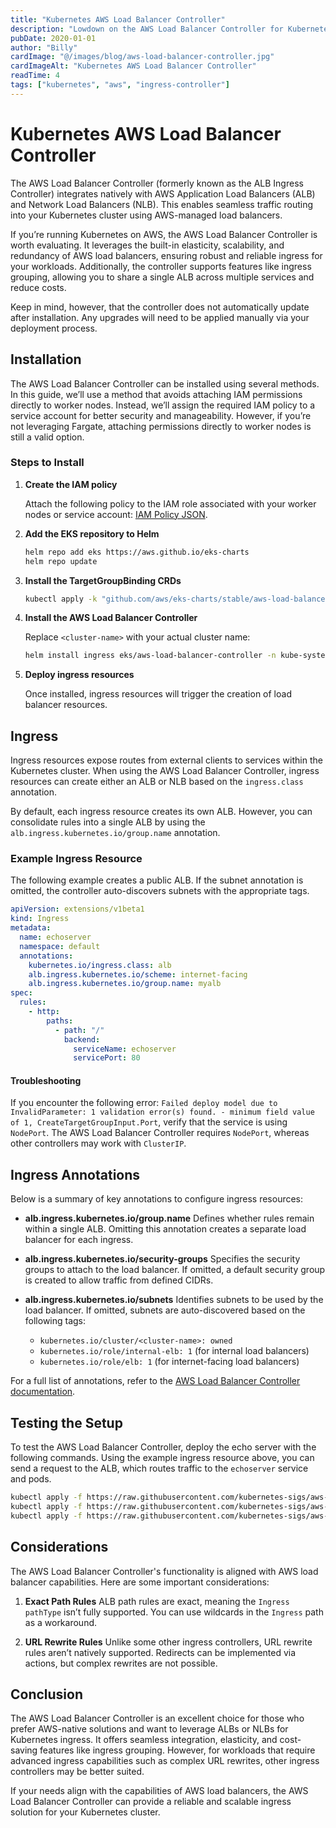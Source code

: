 ```yaml
---
title: "Kubernetes AWS Load Balancer Controller"
description: "Lowdown on the AWS Load Balancer Controller for Kubernetes ingress."
pubDate: 2020-01-01
author: "Billy"
cardImage: "@/images/blog/aws-load-balancer-controller.jpg"
cardImageAlt: "Kubernetes AWS Load Balancer Controller"
readTime: 4
tags: ["kubernetes", "aws", "ingress-controller"]
---
```


# Kubernetes AWS Load Balancer Controller

The AWS Load Balancer Controller (formerly known as the ALB Ingress Controller) integrates natively with AWS Application Load Balancers (ALB) and Network Load Balancers (NLB). This enables seamless traffic routing into your Kubernetes cluster using AWS-managed load balancers.

If you’re running Kubernetes on AWS, the AWS Load Balancer Controller is worth evaluating. It leverages the built-in elasticity, scalability, and redundancy of AWS load balancers, ensuring robust and reliable ingress for your workloads. Additionally, the controller supports features like ingress grouping, allowing you to share a single ALB across multiple services and reduce costs.

Keep in mind, however, that the controller does not automatically update after installation. Any upgrades will need to be applied manually via your deployment process.

## Installation

The AWS Load Balancer Controller can be installed using several methods. In this guide, we’ll use a method that avoids attaching IAM permissions directly to worker nodes. Instead, we’ll assign the required IAM policy to a service account for better security and manageability. However, if you’re not leveraging Fargate, attaching permissions directly to worker nodes is still a valid option.

### Steps to Install

1. **Create the IAM policy**

   Attach the following policy to the IAM role associated with your worker nodes or service account:
   [IAM Policy JSON](https://raw.githubusercontent.com/kubernetes-sigs/aws-alb-ingress-controller/main/docs/install/iam_policy.json).

2. **Add the EKS repository to Helm**

   ```bash
   helm repo add eks https://aws.github.io/eks-charts
   helm repo update
   ```

3. **Install the TargetGroupBinding CRDs**

   ```bash
   kubectl apply -k "github.com/aws/eks-charts/stable/aws-load-balancer-controller//crds?ref=master"
   ```

4. **Install the AWS Load Balancer Controller**

   Replace `<cluster-name>` with your actual cluster name:

   ```bash
   helm install ingress eks/aws-load-balancer-controller -n kube-system --set clusterName=<cluster-name>
   ```

5. **Deploy ingress resources**

   Once installed, ingress resources will trigger the creation of load balancer resources.

## Ingress

Ingress resources expose routes from external clients to services within the Kubernetes cluster. When using the AWS Load Balancer Controller, ingress resources can create either an ALB or NLB based on the `ingress.class` annotation.

By default, each ingress resource creates its own ALB. However, you can consolidate rules into a single ALB by using the `alb.ingress.kubernetes.io/group.name` annotation.

### Example Ingress Resource

The following example creates a public ALB. If the subnet annotation is omitted, the controller auto-discovers subnets with the appropriate tags.

```yaml
apiVersion: extensions/v1beta1
kind: Ingress
metadata:
  name: echoserver
  namespace: default
  annotations:
    kubernetes.io/ingress.class: alb
    alb.ingress.kubernetes.io/scheme: internet-facing
    alb.ingress.kubernetes.io/group.name: myalb
spec:
  rules:
    - http:
        paths:
          - path: "/"
            backend:
              serviceName: echoserver
              servicePort: 80
```

#### Troubleshooting

If you encounter the following error:
`Failed deploy model due to InvalidParameter: 1 validation error(s) found. - minimum field value of 1, CreateTargetGroupInput.Port`,
verify that the service is using `NodePort`. The AWS Load Balancer Controller requires `NodePort`, whereas other controllers may work with `ClusterIP`.

## Ingress Annotations

Below is a summary of key annotations to configure ingress resources:

- **alb.ingress.kubernetes.io/group.name**
  Defines whether rules remain within a single ALB. Omitting this annotation creates a separate load balancer for each ingress.

- **alb.ingress.kubernetes.io/security-groups**
  Specifies the security groups to attach to the load balancer. If omitted, a default security group is created to allow traffic from defined CIDRs.

- **alb.ingress.kubernetes.io/subnets**
  Identifies subnets to be used by the load balancer. If omitted, subnets are auto-discovered based on the following tags:
  - `kubernetes.io/cluster/<cluster-name>: owned`
  - `kubernetes.io/role/internal-elb: 1` (for internal load balancers)
  - `kubernetes.io/role/elb: 1` (for internet-facing load balancers)

For a full list of annotations, refer to the [AWS Load Balancer Controller documentation](https://kubernetes-sigs.github.io/aws-load-balancer-controller/v2.0/guide/ingress/annotations/).

## Testing the Setup

To test the AWS Load Balancer Controller, deploy the echo server with the following commands. Using the example ingress resource above, you can send a request to the ALB, which routes traffic to the `echoserver` service and pods.

```bash
kubectl apply -f https://raw.githubusercontent.com/kubernetes-sigs/aws-load-balancer-controller/v2.0.0/docs/examples/echoservice/echoserver-namespace.yaml &&\
kubectl apply -f https://raw.githubusercontent.com/kubernetes-sigs/aws-load-balancer-controller/v2.0.0/docs/examples/echoservice/echoserver-service.yaml &&\
kubectl apply -f https://raw.githubusercontent.com/kubernetes-sigs/aws-load-balancer-controller/v2.0.0/docs/examples/echoservice/echoserver-deployment.yaml
```

## Considerations

The AWS Load Balancer Controller's functionality is aligned with AWS load balancer capabilities. Here are some important considerations:

1. **Exact Path Rules**
   ALB path rules are exact, meaning the `Ingress pathType` isn’t fully supported. You can use wildcards in the `Ingress` path as a workaround.

2. **URL Rewrite Rules**
   Unlike some other ingress controllers, URL rewrite rules aren’t natively supported. Redirects can be implemented via actions, but complex rewrites are not possible.

## Conclusion

The AWS Load Balancer Controller is an excellent choice for those who prefer AWS-native solutions and want to leverage ALBs or NLBs for Kubernetes ingress. It offers seamless integration, elasticity, and cost-saving features like ingress grouping. However, for workloads that require advanced ingress capabilities such as complex URL rewrites, other ingress controllers may be better suited.

If your needs align with the capabilities of AWS load balancers, the AWS Load Balancer Controller can provide a reliable and scalable ingress solution for your Kubernetes cluster.
